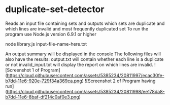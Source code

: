 # duplicate-set-detector
Reads an input file containing sets and outputs which sets are duplicate and which lines are invalid and most frequently duplicated set
To run the program use Node.js version 6.9.1 or higher 

node library.js input-file-name-here.txt

An output summary will be displayed in the console 
The following files will also have the results:
output.txt will contain whether each line is a duplicate or not
invalid_input.txt will display the report on which lines are invalid.
![Screenshot 1 of Program]
(https://cloud.githubusercontent.com/assets/5385234/20811997/ecac30fe-b7dd-11e6-920e-729f34a369ca.png)
![Screenshot 2 of Program having run]
(https://cloud.githubusercontent.com/assets/5385234/20811998/ee178da8-b7dd-11e6-8baf-df214c0af0e3.png)
